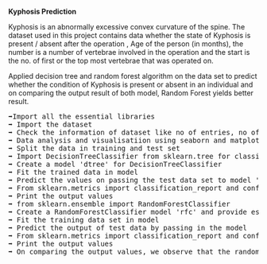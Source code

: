 <b>Kyphosis Prediction</b>

Kyphosis is  an abnormally excessive convex curvature of the spine. 
The dataset used in this project contains data whether the state of Kyphosis is present / absent after the operation , Age of the person (in months), the number is a number of vertebrae involved in the operation and the start is the no. of first or the top most vertebrae that was operated on.

Applied decision tree and random forest algorithm on the  data set to predict whether the condition of Kyphosis is present or absent in an individual and on comparing the output result of both model, Random Forest yields better result. 

<pre>
➡️Import all the essential libraries
➡️ Import the dataset
➡️ Check the information of dataset like no of entries, no of columns
➡️ Data analysis and visualisatiion using seaborn and matplotlib 
➡️ Split the data in training and test set
➡️ Import DecisionTreeClassifier from sklearn.tree for classificaion
➡️ Create a model 'dtree' for DecisionTreeClassifier
➡️ Fit the trained data in model
➡️ Predict the values on passing the test data set to model 'dtree'
➡️ From sklearn.metrics import classification_report and confusion_matrix.
➡️ Print the output values
➡️ from sklearn.ensemble import RandomForestClassifier
➡️ Create a RandomForestClassifier model 'rfc' and provide estimators=100
➡️ Fit the training data set in model
➡️ Predict the output of test data by passing in the model
➡️ From sklearn.metrics import classification_report and confusion_matrix.
➡️ Print the output values
➡️ On comparing the output values, we observe that the random forest yields better result than a single decision tree.
</pre>

